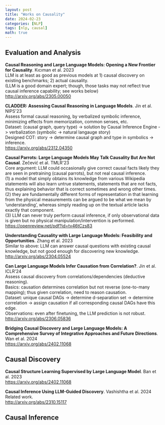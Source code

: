 ```yaml
---
layout: post
title: "Works on Causality"
date: 2024-02-23
categories: [NLP]
tags: [nlp, causal]
math: true
---
```


## Evaluation and Analysis

**Causal Reasoning and Large Language Models: Opening a New Frontier for Causality**. Kıcıman et al. 2023\
LLM is at least as good as previous models at 1) causal discovery on existing benchmarks; 2) actual causality.\
(LLM is a good domain expert; though, those tasks may not reflect true causal inference capability; see works below)\
<http://arxiv.org/abs/2305.00050>

**CLADDER: Assessing Causal Reasoning in Language Models**. Jin et al. NIPS'23\
Assess formal causal reasoning, by verbalized symbolic inference, minimizing effects from memorization, common senses, etc.\
Dataset: (causal graph, query type) -> solution by Causal Inference Engine -> verbalization (symbolic -> natural langauge story)\
Designed COT: story -> determine causal graph and type in symbolics -> inference.\
<https://arxiv.org/abs/2312.04350>

**Causal Parrots: Large Language Models May Talk Causality But Are Not Causal**. Zečević et al. TMLR'23\
Core argument: LLM could occasionally give correct causal facts likely they are seen in pretraining (causal parrots), but not real causal inference.\
(1) a model that simply obtains its knowledge from various Wikipedia statements will also learn untrue statements, statements that are not facts, thus explaining behavior that is correct sometimes and wrong other times.\
(2) they are fundamentally different forms of representation in that learning from the physical measurements can be argued to be what we mean by ‘understanding’, whereas simply reading up on the textual article lacks exactly that component.\
(3) LLM can never truly perform causal inference, if only observational data is given but no physical manipulation/intervention is performed.\
<https://openreview.net/pdf?id=tv46tCzs83>

**Understanding Causality with Large Language Models: Feasibility and Opportunities**. Zhang et al. 2023\
Similar to above: LLM can answer causal questions with existing causal knowledge, but not good enough for discovering new knowledge.\
<http://arxiv.org/abs/2304.05524>

**Can Large Language Models Infer Causation from Correlation?**. Jin et al. ICLR'24\
Assess causal discovery from correlations/dependencies (deductive reasoning).\
Basics: causation determines correlation but not reverse (one-to-many mapping); thus given correlation, need to reason causation.\
Dataset: unique causal DAGs -> determine d-separation set -> determine correlation -> assign causation if all corresponding causal DAGs have this edge.\
Observations: even after finetuning, the LLM prediction is not robust.\
<http://arxiv.org/abs/2306.05836>

**Bridging Causal Discovery and Large Language Models: A Comprehensive Survey of Integrative Approaches and Future Directions**. Wan et al. 2024\
<https://arxiv.org/abs/2402.11068>

## Causal Discovery

**Causal Structure Learning Supervised by Large Language Model**. Ban et al. 2023\
<https://arxiv.org/abs/2402.11068>

**Causal Inference Using LLM-Guided Discovery**. Vashishtha et al. 2024\
Related work.\
<http://arxiv.org/abs/2310.15117>

## Causal Inference
